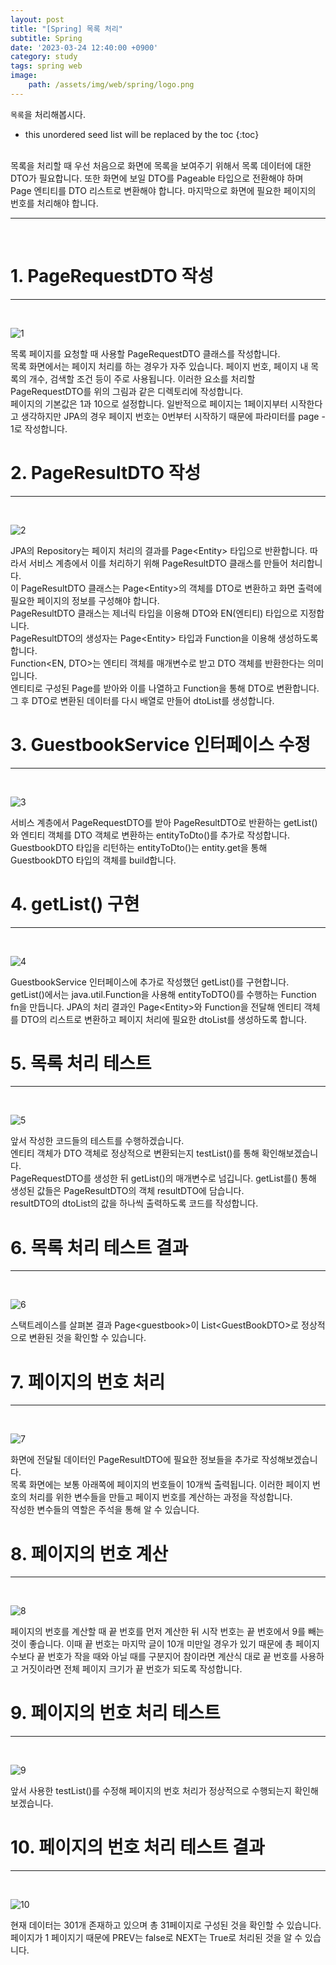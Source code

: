 ```yaml
---
layout: post
title: "[Spring] 목록 처리"
subtitle: Spring
date: '2023-03-24 12:40:00 +0900'
category: study
tags: spring web
image:
    path: /assets/img/web/spring/logo.png
---
```


`목록`을 처리해봅시다.

<!--more-->

* this unordered seed list will be replaced by the toc
{:toc}
<br>
목록을 처리할 때 우선 처음으로 화면에 목록을 보여주기 위해서 목록 데이터에 대한 DTO가 필요합니다. 또한 화면에 보일 DTO를 Pageable 타입으로 전환해야 하며 Page 엔티티를 DTO 리스트로 변환해야 합니다. 마지막으로 화면에 필요한 페이지의 번호를 처리해야 합니다.<br> 

---
<br>

# 1. PageRequestDTO 작성
---
<br>

![1](/assets/img/web/spring/2023-03-24-[Spring]_목록_처리/1.png)
<br>

목록 페이지를 요청할 때 사용할 PageRequestDTO 클래스를 작성합니다.<br>
목록 화면에서는 페이지 처리를 하는 경우가 자주 있습니다. 페이지 번호, 페이지 내 목록의 개수, 검색할 조건 등이 주로 사용됩니다. 이러한 요소를 처리할 PageRequestDTO를 위의 그림과 같은 디렉토리에 작성합니다.<br>
페이지의 기본값은 1과 10으로 설정합니다. 일반적으로 페이지는 1페이지부터 시작한다고 생각하지만 JPA의 경우 페이지 번호는 0번부터 시작하기 때문에 파라미터를 page - 1로 작성합니다.<br>


# 2. PageResultDTO 작성
---
<br>

![2](/assets/img/web/spring/2023-03-24-[Spring]_목록_처리/2.png)
<br>

JPA의 Repository는 페이지 처리의 결과를 Page\<Entity\> 타입으로 반환합니다. 따라서 서비스 계층에서 이를 처리하기 위해 PageResultDTO 클래스를 만들어 처리합니다.<br>
이 PageResultDTO 클래스는 Page\<Entity\>의 객체를 DTO로 변환하고 화면 출력에 필요한 페이지의 정보를 구성해야 합니다.<br>
PageResultDTO 클래스는 제너릭 타입을 이용해 DTO와 EN(엔티티) 타입으로 지정합니다.<br>
PageResultDTO의 생성자는 Page\<Entity\> 타입과 Function을 이용해 생성하도록 합니다.<br>
Function\<EN, DTO\>는 엔티티 객체를 매개변수로 받고 DTO 객체를 반환한다는 의미입니다.<br>
엔티티로 구성된 Page를 받아와 이를 나열하고 Function을 통해 DTO로 변환합니다. 그 후 DTO로 변환된 데이터를 다시 배열로 만들어 dtoList를 생성합니다.<br>

# 3. GuestbookService 인터페이스 수정
---
<br>

![3](/assets/img/web/spring/2023-03-24-[Spring]_목록_처리/3.png)
<br>

서비스 계층에서 PageRequestDTO를 받아 PageResultDTO로 반환하는 getList()와 엔티티 객체를 DTO 객체로 변환하는 entityToDto()를 추가로 작성합니다.<br>
GuestbookDTO 타입을 리턴하는 entityToDto()는 entity.get을 통해 GuestbookDTO 타입의 객체를 build합니다.<br>



# 4. getList() 구현
---
<br>

![4](/assets/img/web/spring/2023-03-24-[Spring]_목록_처리/4.png)
<br>

GuestbookService 인터페이스에 추가로 작성했던 getList()를 구현합니다.<br>
getList()에서는 java.util.Function을 사용해 entityToDTO()를 수행하는 Function fn을 만듭니다. JPA의 처리 결과인 Page\<Entity\>와 Function을 전달해 엔티티 객체를 DTO의 리스트로 변환하고 페이지 처리에 필요한 dtoList를 생성하도록 합니다.<br>

# 5. 목록 처리 테스트
---
<br>

![5](/assets/img/web/spring/2023-03-24-[Spring]_목록_처리/5.png)
<br>

앞서 작성한 코드들의 테스트를 수행하겠습니다.<br>
엔티티 객체가 DTO 객체로 정상적으로 변환되는지 testList()를 통해 확인해보겠습니다.<br>
PageRequestDTO를 생성한 뒤 getList()의 매개변수로 넘깁니다. getList를() 통해 생성된 값들은 PageResultDTO의 객체 resultDTO에 담습니다.<br>
resultDTO의 dtoList의 값을 하나씩 출력하도록 코드를 작성합니다.<br>

# 6. 목록 처리 테스트 결과
---
<br>

![6](/assets/img/web/spring/2023-03-24-[Spring]_목록_처리/6.png)
<br>

스택트레이스를 살펴본 결과 Page\<guestbook\>이 List\<GuestBookDTO\>로 정상적으로 변환된 것을 확인할 수 있습니다.<br>

# 7. 페이지의 번호 처리
---
<br>

![7](/assets/img/web/spring/2023-03-24-[Spring]_목록_처리/7.png)
<br>

화면에 전달될 데이터인 PageResultDTO에 필요한 정보들을 추가로 작성해보겠습니다.<br>
목록 화면에는 보통 아래쪽에 페이지의 번호들이 10개씩 출력됩니다. 이러한 페이지 번호의 처리를 위한 변수들을 만들고 페이지 번호를 계산하는 과정을 작성합니다.<br>
작성한 변수들의 역할은 주석을 통해 알 수 있습니다.<br>


# 8. 페이지의 번호 계산
---
<br>

![8](/assets/img/web/spring/2023-03-24-[Spring]_목록_처리/8.png)
<br>

페이지의 번호를 계산할 때 끝 번호를 먼저 계산한 뒤 시작 번호는 끝 번호에서 9를 빼는 것이 좋습니다. 이때 끝 번호는 마지막 글이 10개 미만일 경우가 있기 때문에 총 페이지 수보다 끝 번호가 작을 때와 아닐 때를 구분지어 참이라면 계산식 대로 끝 번호를 사용하고 거짓이라면 전체 페이지 크기가 끝 번호가 되도록 작성합니다.

# 9. 페이지의 번호 처리 테스트
---
<br>

![9](/assets/img/web/spring/2023-03-24-[Spring]_목록_처리/9.png)
<br>

앞서 사용한 testList()를 수정해 페이지의 번호 처리가 정상적으로 수행되는지 확인해보겠습니다.<br>

# 10. 페이지의 번호 처리 테스트 결과
---
<br>

![10](/assets/img/web/spring/2023-03-24-[Spring]_목록_처리/10.png)
<br>

현재 데이터는 301개 존재하고 있으며 총 31페이지로 구성된 것을 확인할 수 있습니다. 페이지가 1 페이지기 때문에 PREV는 false로 NEXT는 True로 처리된 것을 알 수 있습니다.<br>